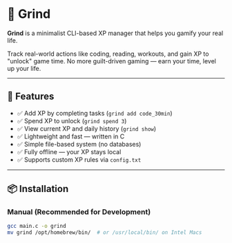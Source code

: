 # 🧠 Grind

**Grind** is a minimalist CLI-based XP manager that helps you gamify your real life.

Track real-world actions like coding, reading, workouts, and gain XP to "unlock" game time. No more guilt-driven gaming — earn your time, level up your life.

---

## 🚀 Features

- ✅ Add XP by completing tasks (`grind add code_30min`)
- ✅ Spend XP to unlock (`grind spend 3`)
- ✅ View current XP and daily history (`grind show`)
- ✅ Lightweight and fast — written in C
- ✅ Simple file-based system (no databases)
- ✅ Fully offline — your XP stays local
- ✅ Supports custom XP rules via `config.txt`

---

## 📦 Installation

### Manual (Recommended for Development)

```bash
gcc main.c -o grind
mv grind /opt/homebrew/bin/  # or /usr/local/bin/ on Intel Macs

